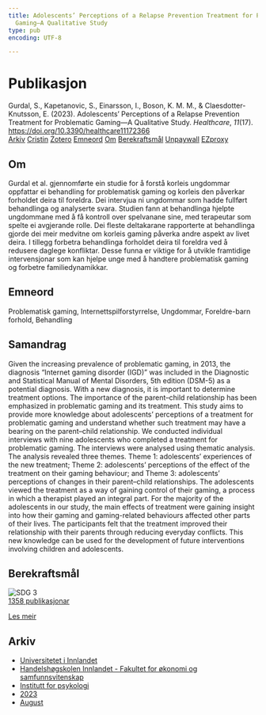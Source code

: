 ```yaml
---
title: Adolescents’ Perceptions of a Relapse Prevention Treatment for Problematic
  Gaming—A Qualitative Study
type: pub
encoding: UTF-8

---
```

<h1>Publikasjon</h1>
<article id="csl-bib-container-6HNI9D78" class="csl-bib-container">
  <div class="csl-bib-body"> <div class="csl-entry">Gurdal, S., Kapetanovic, S., Einarsson, I., Boson, K. M. M., &#38; Claesdotter-Knutsson, E. (2023). Adolescents’ Perceptions of a Relapse Prevention Treatment for Problematic Gaming—A Qualitative Study. <i>Healthcare</i>, <i>11</i>(17). <a href="https://doi.org/10.3390/healthcare11172366">https://doi.org/10.3390/healthcare11172366</a></div> </div>
  <div class="csl-bib-buttons">
    <a href="#taxonomy-article-6HNI9D78" alt="archive" class="csl-bib-button">Arkiv</a>
    <a href="https://app.cristin.no/results/show.jsf?id=2168685" alt="Cristin" class="csl-bib-button">Cristin</a>
    <a href="http://zotero.org/groups/5881554/items/6HNI9D78" alt="Zotero" class="csl-bib-button">Zotero</a>
    <a href="#keywords-article-6HNI9D78" alt="keywords" class="csl-bib-button">Emneord</a>
    <a href="#about-article-6HNI9D78" alt="about_pub" class="csl-bib-button">Om</a>
    <a href="#sdg-article-6HNI9D78" alt="sdg" class="csl-bib-button">Berekraftsmål</a>
    <a href="https://www.mdpi.com/2227-9032/11/17/2366/pdf?version=1692683082" alt="Unpaywall" class="csl-bib-button">Unpaywall</a>
    <a href="https://www.mdpi.com/2227-9032/11/17/2366/pdf?version=1692683082" alt="EZproxy" class="csl-bib-button">EZproxy</a>
  </div>
  <div id="csl-bib-meta-container-6HNI9D78"></div>
</article>
<div id="csl-bib-meta-6HNI9D78" class="csl-bib-meta">
  <article id="about-article-6HNI9D78" class="about_pub-article">
    <h1>Om</h1>
    Gurdal et al. gjennomførte ein studie for å forstå korleis ungdommar oppfattar ei behandling for problematisk gaming og korleis den påverkar forholdet deira til foreldra. Dei intervjua ni ungdommar som hadde fullført behandlinga og analyserte svara. Studien fann at behandlinga hjelpte ungdommane med å få kontroll over spelvanane sine, med terapeutar som spelte ei avgjerande rolle. Dei fleste deltakarane rapporterte at behandlinga gjorde dei meir medvitne om korleis gaming påverka andre aspekt av livet deira. I tillegg forbetra behandlinga forholdet deira til foreldra ved å redusere daglege konfliktar. Desse funna er viktige for å utvikle framtidige intervensjonar som kan hjelpe unge med å handtere problematisk gaming og forbetre familiedynamikkar.
  </article>
  <article id="keywords-article-6HNI9D78" class="keywords-article">
    <h1>Emneord</h1>
    Problematisk gaming, Internettspilforstyrrelse, Ungdommar, Foreldre-barn forhold, Behandling
  </article>
  <article id="abstract-article-6HNI9D78" class="abstract-article">
    <h1>Samandrag</h1>
    Given the increasing prevalence of problematic gaming, in 2013, the diagnosis “Internet gaming disorder (IGD)” was included in the Diagnostic and Statistical Manual of Mental Disorders, 5th edition (DSM-5) as a potential diagnosis. With a new diagnosis, it is important to determine treatment options. The importance of the parent–child relationship has been emphasized in problematic gaming and its treatment. This study aims to provide more knowledge about adolescents’ perceptions of a treatment for problematic gaming and understand whether such treatment may have a bearing on the parent–child relationship. We conducted individual interviews with nine adolescents who completed a treatment for problematic gaming. The interviews were analysed using thematic analysis. The analysis revealed three themes. Theme 1: adolescents’ experiences of the new treatment; Theme 2: adolescents’ perceptions of the effect of the treatment on their gaming behaviour; and Theme 3: adolescents’ perceptions of changes in their parent–child relationships. The adolescents viewed the treatment as a way of gaining control of their gaming, a process in which a therapist played an integral part. For the majority of the adolescents in our study, the main effects of treatment 
were gaining insight into how their gaming and gaming-related behaviours affected other parts of their lives. The participants felt that the treatment improved their relationship with their parents through reducing everyday conflicts. This new knowledge can be used for the development of future interventions involving children and adolescents.
  </article>
  <article id="sdg-article-6HNI9D78" class="sdg-article">
    <h1>Berekraftsmål</h1>
    <div class="sdg-container"><div id="sdg3" class="sdg">
        <img src="{{< params subfolder >}}images/sdg/sdg03_nn.png" class="image" alt="SDG 3">
        <div class="sdg-overlay">
          <a href="/nn/archive/?key=?sdg=3#archive" class="sdg-publication-count"><span>1358</span> publikasjonar</a>
          <p><a href="https://fn.no/om-fn/fns-baerekraftsmaal/god-helse-og-livskvalitet?lang=nno-NO" class="sdg-read-more">Les meir</a></p>
        </div>
      </div></div>
  </article>
  <article id="taxonomy-article-6HNI9D78" class="taxonomy-article">
    <h1>Arkiv</h1>
    <ul>
      <li>
        <a href="/nn/archive/?key=3DCRN523">Universitetet i Innlandet</a>
      </li>
      <li>
        <a href="/nn/archive/?key=DU8Q9LN9">Handelshøgskolen Innlandet - Fakultet for økonomi og samfunnsvitenskap</a>
      </li>
      <li>
        <a href="/nn/archive/?key=KTD9NXA8">Institutt for psykologi</a>
      </li>
      <li>
        <a href="/nn/archive/?key=E5HY97HN">2023</a>
      </li>
      <li>
        <a href="/nn/archive/?key=VL6PSYKK">August</a>
      </li>
    </ul>
  </article>
</div>
